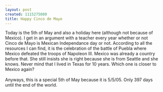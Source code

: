 ```yaml
--- 
layout: post
created: 1115275080
title: Happy Cinco de Mayo
---
```

Today is the 5th of May and also a holiday here (although not because of Mexico).  I get in an argument with a teacher every year whether or not Cinco de Mayo is Mexican Independance day or not.  According to all the resources I can find, it is the celebration of the battle of Puebla where Mexico defeated the troops of Napoleon III.  Mexico was already a country before that.  She still insists she is right because she is from Seattle and she knows.  Never mind that I lived in Texas for 10 years.  Which one is closer to Mexico again?  <br /><br />Anyways, this is a special 5th of May because it is 5/5/05.  Only 397 days until the end of the world.
